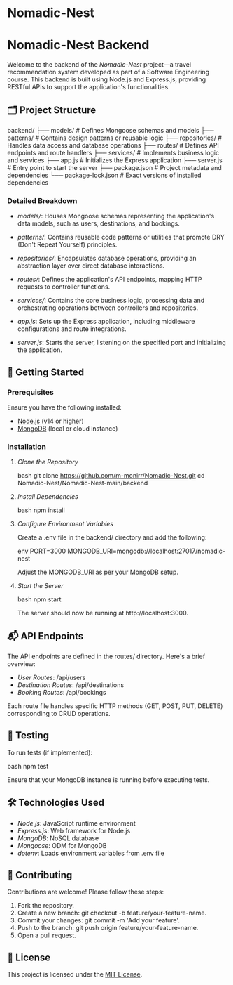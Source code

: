 ﻿# Nomadic-Nest
# Nomadic-Nest Backend

Welcome to the backend of the *Nomadic-Nest* project—a travel recommendation system developed as part of a Software Engineering course. This backend is built using Node.js and Express.js, providing RESTful APIs to support the application's functionalities.

## 🗂 Project Structure

backend/
├── models/           # Defines Mongoose schemas and models
├── patterns/         # Contains design patterns or reusable logic
├── repositories/     # Handles data access and database operations
├── routes/           # Defines API endpoints and route handlers
├── services/         # Implements business logic and services
├── app.js            # Initializes the Express application
├── server.js         # Entry point to start the server
├── package.json      # Project metadata and dependencies
└── package-lock.json # Exact versions of installed dependencies

### Detailed Breakdown

- *models/*: Houses Mongoose schemas representing the application's data models, such as users, destinations, and bookings.

- *patterns/*: Contains reusable code patterns or utilities that promote DRY (Don't Repeat Yourself) principles.

- *repositories/*: Encapsulates database operations, providing an abstraction layer over direct database interactions.

- *routes/*: Defines the application's API endpoints, mapping HTTP requests to controller functions.

- *services/*: Contains the core business logic, processing data and orchestrating operations between controllers and repositories.

- *app.js*: Sets up the Express application, including middleware configurations and route integrations.

- *server.js*: Starts the server, listening on the specified port and initializing the application.

## 🚀 Getting Started

### Prerequisites

Ensure you have the following installed:

- [Node.js](https://nodejs.org/) (v14 or higher)
- [MongoDB](https://www.mongodb.com/) (local or cloud instance)

### Installation

1. *Clone the Repository*

   bash
   git clone https://github.com/m-monirr/Nomadic-Nest.git
   cd Nomadic-Nest/Nomadic-Nest-main/backend
   

2. *Install Dependencies*

   bash
   npm install
   

3. *Configure Environment Variables*

   Create a .env file in the backend/ directory and add the following:

   env
   PORT=3000
   MONGODB_URI=mongodb://localhost:27017/nomadic-nest
   

   Adjust the MONGODB_URI as per your MongoDB setup.

4. *Start the Server*

   bash
   npm start
   

   The server should now be running at http://localhost:3000.

## 📬 API Endpoints

The API endpoints are defined in the routes/ directory. Here's a brief overview:

- *User Routes*: /api/users
- *Destination Routes*: /api/destinations
- *Booking Routes*: /api/bookings

Each route file handles specific HTTP methods (GET, POST, PUT, DELETE) corresponding to CRUD operations.

## 🧪 Testing

To run tests (if implemented):

bash
npm test


Ensure that your MongoDB instance is running before executing tests.

## 🛠 Technologies Used

- *Node.js*: JavaScript runtime environment
- *Express.js*: Web framework for Node.js
- *MongoDB*: NoSQL database
- *Mongoose*: ODM for MongoDB
- *dotenv*: Loads environment variables from .env file

## 👥 Contributing

Contributions are welcome! Please follow these steps:

1. Fork the repository.
2. Create a new branch: git checkout -b feature/your-feature-name.
3. Commit your changes: git commit -m 'Add your feature'.
4. Push to the branch: git push origin feature/your-feature-name.
5. Open a pull request.

## 📄 License

This project is licensed under the [MIT License](LICENSE).
